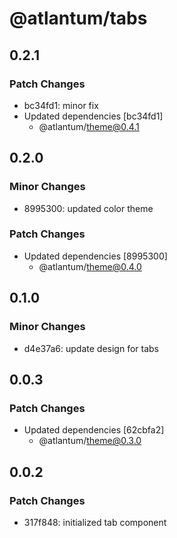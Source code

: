# @atlantum/tabs

## 0.2.1

### Patch Changes

-   bc34fd1: minor fix
-   Updated dependencies [bc34fd1]
    -   @atlantum/theme@0.4.1

## 0.2.0

### Minor Changes

-   8995300: updated color theme

### Patch Changes

-   Updated dependencies [8995300]
    -   @atlantum/theme@0.4.0

## 0.1.0

### Minor Changes

-   d4e37a6: update design for tabs

## 0.0.3

### Patch Changes

-   Updated dependencies [62cbfa2]
    -   @atlantum/theme@0.3.0

## 0.0.2

### Patch Changes

-   317f848: initialized tab component

